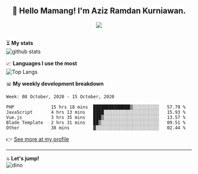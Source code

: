 <h2 align="center">👋 Hello Mamang! I'm Aziz Ramdan Kurniawan.</h2>  
<p align="center">
  <img src="https://komarev.com/ghpvc/?username=azizramdan"> <br><br>
</p>
    
⏳ **My stats**  
![github stats](https://github-readme-stats.vercel.app/api?username=azizramdan&show_icons=true&count_private=true&title_color=000&hide_border=true&hide_title=true)  

📈 **Languages I use the most**  
![Top Langs](https://github-readme-stats.vercel.app/api/top-langs/?username=azizramdan&layout=compact&langs_count=6&hide=tsql&hide_border=true&hide_title=true&exclude_repo=Futsal-Go,Futsal-Go-Admin,Sistem-Informasi-Sensus-Harian-Rawat-Inap)  

📊 **My weekly development breakdown**
<!--START_SECTION:waka-->
```text
Week: 08 October, 2020 - 15 October, 2020

PHP              15 hrs 18 mins  ██████████████▒░░░░░░░░░░   57.79 % 
JavaScript       4 hrs 13 mins   ████░░░░░░░░░░░░░░░░░░░░░   15.93 % 
Vue.js           3 hrs 35 mins   ███▒░░░░░░░░░░░░░░░░░░░░░   13.57 % 
Blade Template   2 hrs 31 mins   ██▒░░░░░░░░░░░░░░░░░░░░░░   09.51 % 
Other            38 mins         ▓░░░░░░░░░░░░░░░░░░░░░░░░   02.44 % 
```
<!--END_SECTION:waka-->
👉 [See more at my profile](https://wakatime.com/@azizramdan)
***
🔝 **Let's jump!**  
![dino](https://raw.githubusercontent.com/azizramdan/azizramdan/master/dino.gif)  
